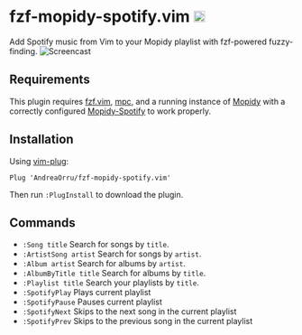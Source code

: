 # fzf-mopidy-spotify.vim <a href='https://www.recurse.com' title='Made with love at the Recurse Center'><img src='https://cloud.githubusercontent.com/assets/2883345/11325206/336ea5f4-9150-11e5-9e90-d86ad31993d8.png' height='20px'/></a>

Add Spotify music from Vim to your Mopidy playlist with fzf-powered fuzzy-finding.
![Screencast](http://i.imgur.com/mk2d4bv.gif)

## Requirements
This plugin requires [fzf.vim](https://github.com/junegunn/fzf.vim),
[mpc](http://www.musicpd.org/clients/mpc/), and a running
instance of [Mopidy](https://www.mopidy.com) with a correctly configured
[Mopidy-Spotify](https://github.com/mopidy/mopidy-spotify) to work properly.

## Installation
Using [vim-plug](https://github.com/junegunn/vim-plug):
```vim
Plug 'AndreaOrru/fzf-mopidy-spotify.vim'
```
Then run `:PlugInstall` to download the plugin.

## Commands
- `:Song title` Search for songs by `title`.
- `:ArtistSong artist` Search for songs by `artist`.
- `:Album artist` Search for albums by `artist`.
- `:AlbumByTitle title` Search for albums by `title`.
- `:Playlist title` Search your playlists by `title`.
- `:SpotifyPlay` Plays current playlist
- `:SpotifyPause` Pauses current playlist
- `:SpotifyNext` Skips to the next song in the current playlist
- `:SpotifyPrev` Skips to the previous song in the current playlist
